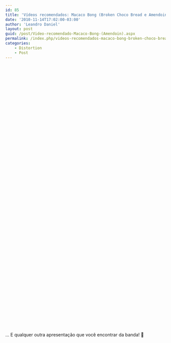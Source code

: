 ```yaml
---
id: 85
title: 'Vídeos recomendados: Macaco Bong (Broken Choco Bread e Amendoin)'
date: '2010-11-14T17:02:00-03:00'
author: 'Leandro Daniel'
layout: post
guid: /post/Video-recomendado-Macaco-Bong-(Amendoin).aspx
permalink: /index.php/videos-recomendados-macaco-bong-broken-choco-bread-e-amendoin/
categories:
    - Distortion
    - Post
---
```


<object height="405" width="640"><param name="movie" value="http://www.youtube.com/v/M0N3xRxfL7Q&hl=pt-br&fs=1&color1=0x2b405b&color2=0x6b8ab6&border=1"></param><param name="allowFullScreen" value="true"></param><param name="allowscriptaccess" value="always"></param><embed allowfullscreen="true" allowscriptaccess="always" height="405" src="http://www.youtube.com/v/M0N3xRxfL7Q&hl=pt-br&fs=1&color1=0x2b405b&color2=0x6b8ab6&border=1" type="application/x-shockwave-flash" width="640"></embed></object>

<object height="405" width="640"><param name="movie" value="http://www.youtube.com/v/Z5IrtIDqCNc&hl=pt-br&fs=1&color1=0x2b405b&color2=0x6b8ab6&border=1"></param><param name="allowFullScreen" value="true"></param><param name="allowscriptaccess" value="always"></param><embed allowfullscreen="true" allowscriptaccess="always" height="405" src="http://www.youtube.com/v/Z5IrtIDqCNc&hl=pt-br&fs=1&color1=0x2b405b&color2=0x6b8ab6&border=1" type="application/x-shockwave-flash" width="640"></embed></object>

… E qualquer outra apresentação que você encontrar da banda! 🙂